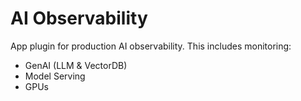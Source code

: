 # AI Observability
App plugin for production AI observability. This includes monitoring:
- GenAI (LLM & VectorDB)
- Model Serving
- GPUs